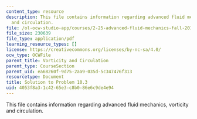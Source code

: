 ```yaml
---
content_type: resource
description: This file contains information regarding advanced fluid mechanics, vorticity
  and circulation.
file: /ol-ocw-studio-app/courses/2-25-advanced-fluid-mechanics-fall-2013/4053f8a31c4265e3c8b086e6c9de4e94_MIT2_25F13_Solution10.03.pdf
file_size: 230639
file_type: application/pdf
learning_resource_types: []
license: https://creativecommons.org/licenses/by-nc-sa/4.0/
ocw_type: OCWFile
parent_title: Vorticity and Circulation
parent_type: CourseSection
parent_uid: ea68260f-9d75-2aa9-035d-5c347476f313
resourcetype: Document
title: Solution to Problem 10.3
uid: 4053f8a3-1c42-65e3-c8b0-86e6c9de4e94
---
```

This file contains information regarding advanced fluid mechanics, vorticity and circulation.